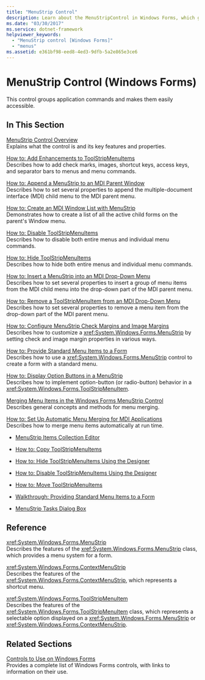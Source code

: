 ```yaml
---
title: "MenuStrip Control"
description: Learn about the MenuStripControl in Windows Forms, which groups application commands and makes them easily accessible.
ms.date: "03/30/2017"
ms.service: dotnet-framework
helpviewer_keywords: 
  - "MenuStrip control [Windows Forms]"
  - "menus"
ms.assetid: e361bf98-eed8-4ed3-9dfb-5a2e865e3ce6
---
```

# MenuStrip Control (Windows Forms)

This control groups application commands and makes them easily accessible.  
  
## In This Section  

[MenuStrip Control Overview](menustrip-control-overview-windows-forms.md)  
Explains what the control is and its key features and properties.  
  
[How to: Add Enhancements to ToolStripMenuItems](how-to-add-enhancements-to-toolstripmenuitems.md)  
Describes how to add check marks, images, shortcut keys, access keys, and separator bars to menus and menu commands.  
  
[How to: Append a MenuStrip to an MDI Parent Window](how-to-append-a-menustrip-to-an-mdi-parent-window-windows-forms.md)  
Describes how to set several properties to append the multiple-document interface (MDI) child menu to the MDI parent menu.  
  
[How to: Create an MDI Window List with MenuStrip](how-to-create-an-mdi-window-list-with-menustrip-windows-forms.md)  
Demonstrates how to create a list of all the active child forms on the parent's Window menu.  
  
[How to: Disable ToolStripMenuItems](how-to-disable-toolstripmenuitems.md)  
Describes how to disable both entire menus and individual menu commands.  
  
[How to: Hide ToolStripMenuItems](how-to-hide-toolstripmenuitems.md)  
Describes how to hide both entire menus and individual menu commands.  
  
[How to: Insert a MenuStrip into an MDI Drop-Down Menu](how-to-insert-a-menustrip-into-an-mdi-drop-down-menu-windows-forms.md)  
Describes how to set several properties to insert a group of menu items from the MDI child menu into the drop-down part of the MDI parent menu.  
  
[How to: Remove a ToolStripMenuItem from an MDI Drop-Down Menu](how-to-remove-a-toolstripmenuitem-from-an-mdi-drop-down-menu-windows-forms.md)  
Describes how to set several properties to remove a menu item from the drop-down part of the MDI parent menu.  
  
[How to: Configure MenuStrip Check Margins and Image Margins](how-to-configure-menustrip-check-margins-and-image-margins.md)  
Describes how to customize a <xref:System.Windows.Forms.MenuStrip> by setting check and image margin properties in various ways.  
  
[How to: Provide Standard Menu Items to a Form](how-to-provide-standard-menu-items-to-a-form.md)  
Describes how to use a <xref:System.Windows.Forms.MenuStrip> control to create a form with a standard menu.  
  
[How to: Display Option Buttons in a MenuStrip](how-to-display-option-buttons-in-a-menustrip-windows-forms.md)  
Describes how to implement option-button (or radio-button) behavior in a <xref:System.Windows.Forms.ToolStripMenuItem>.  
  
[Merging Menu Items in the Windows Forms MenuStrip Control](merging-menu-items-in-the-windows-forms-menustrip-control.md)  
Describes general concepts and methods for menu merging.  
  
[How to: Set Up Automatic Menu Merging for MDI Applications](how-to-set-up-automatic-menu-merging-for-mdi-applications.md)  
Describes how to merge menu items automatically at run time.  
  
- [MenuStrip Items Collection Editor](/previous-versions/visualstudio/visual-studio-2010/ms233625(v=vs.100))  
  
- [How to: Copy ToolStripMenuItems](how-to-copy-toolstripmenuitems.md)  
  
- [How to: Hide ToolStripMenuItems Using the Designer](how-to-hide-toolstripmenuitems-using-the-designer.md)  
  
- [How to: Disable ToolStripMenuItems Using the Designer](how-to-disable-toolstripmenuitems-using-the-designer.md)  
  
- [How to: Move ToolStripMenuItems](how-to-move-toolstripmenuitems.md)  
  
- [Walkthrough: Providing Standard Menu Items to a Form](walkthrough-providing-standard-menu-items-to-a-form.md)  
  
- [MenuStrip Tasks Dialog Box](/previous-versions/visualstudio/visual-studio-2010/ms233645(v=vs.100))  
  
## Reference  

<xref:System.Windows.Forms.MenuStrip>  
Describes the features of the <xref:System.Windows.Forms.MenuStrip> class, which provides a menu system for a form.  
  
<xref:System.Windows.Forms.ContextMenuStrip>  
Describes the features of the <xref:System.Windows.Forms.ContextMenuStrip>, which represents a shortcut menu.  
  
<xref:System.Windows.Forms.ToolStripMenuItem>  
Describes the features of the <xref:System.Windows.Forms.ToolStripMenuItem> class, which represents a selectable option displayed on a <xref:System.Windows.Forms.MenuStrip> or <xref:System.Windows.Forms.ContextMenuStrip>.  
  
## Related Sections  

[Controls to Use on Windows Forms](controls-to-use-on-windows-forms.md)  
Provides a complete list of Windows Forms controls, with links to information on their use.
